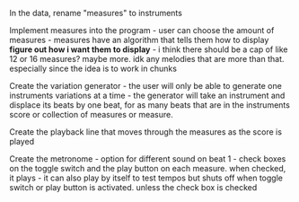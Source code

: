 In the data, rename "measures" to instruments

Implement measures into the program
    - user can choose the amount of measures
    - measures have an algorithm that tells them how to display **figure out how i want them to display**
    - i think there should be a cap of like 12 or 16 measures? maybe more. idk any melodies that are more than that. especially since the idea is to work in chunks


Create the variation generator
    - the user will only be able to generate one instruments variations at a time
    - the generator will take an instrument and displace its beats by one beat, for as many beats that are in the instruments score or collection of measures or measure.


Create the playback line that moves through the measures as the score is played


Create the metronome
    - option for different sound on beat 1
    - check boxes on the toggle switch and the play button on each measure. when checked, it plays
    - it can also play by itself to test tempos but shuts off when toggle switch or play button is activated. unless the check box is checked
    